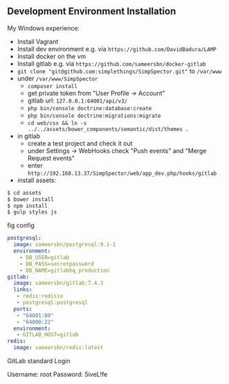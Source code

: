 Development Environment Installation
------------------------------------

My Windows experience:
* Install Vagrant
* Install dev environment e.g. via `https://github.com/DavidBadura/LAMP`
* Install docker on the vm
* Install gitlab e.g. via `https://github.com/sameersbn/docker-gitlab`
* `git clone "git@github.com:simplethings/SimpSpector.git"` to `/var/www`
* under `/var/www/SimpSpector`
  * `composer install`
  * get private token from "User Profile -> Account"
  * gitlab url: `127.0.0.1:64001/api/v3/`
  * `php bin/console doctrine:database:create`
  * `php bin/console doctrine:migrations:migrate`
  * `cd web/css && ln -s ../../assets/bower_components/semantic/dist/themes .`
* in gitlab
  * create a test project and check it out
  * under Settings -> WebHooks check "Push events" and "Merge Request events"
  * enter `http://192.168.13.37/SimpSpector/web/app_dev.php/hooks/gitlab`
* install assets:

```bash
$ cd assets
$ bower install
$ npm install
$ gulp styles js
```

fig config

```yaml
postgresql:
  image: sameersbn/postgresql:9.1-1
  environment:
    - DB_USER=gitlab
    - DB_PASS=secretpassword
    - DB_NAME=gitlabhq_production
gitlab:
  image: sameersbn/gitlab:7.4.3
  links:
   - redis:redisio
   - postgresql:postgresql
  ports:
   - "64001:80"
   - "64000:22"
  environment:
   - GITLAB_HOST=gitlab
redis:
  image: sameersbn/redis:latest
```
GitLab standard Login

Username: root
Password: 5iveL!fe
